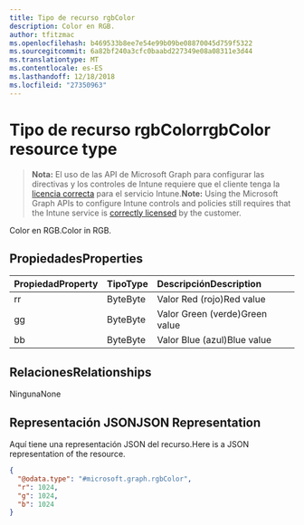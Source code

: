 ```yaml
---
title: Tipo de recurso rgbColor
description: Color en RGB.
author: tfitzmac
ms.openlocfilehash: b469533b8ee7e54e99b09be08870045d759f5322
ms.sourcegitcommit: 6a82bf240a3cfc0baabd227349e08a08311e3d44
ms.translationtype: MT
ms.contentlocale: es-ES
ms.lasthandoff: 12/18/2018
ms.locfileid: "27350963"
---
```

# <a name="rgbcolor-resource-type"></a><span data-ttu-id="e8217-103">Tipo de recurso rgbColor</span><span class="sxs-lookup"><span data-stu-id="e8217-103">rgbColor resource type</span></span>

> <span data-ttu-id="e8217-104">**Nota:** El uso de las API de Microsoft Graph para configurar las directivas y los controles de Intune requiere que el cliente tenga la [licencia correcta](https://go.microsoft.com/fwlink/?linkid=839381) para el servicio Intune.</span><span class="sxs-lookup"><span data-stu-id="e8217-104">**Note:** Using the Microsoft Graph APIs to configure Intune controls and policies still requires that the Intune service is [correctly licensed](https://go.microsoft.com/fwlink/?linkid=839381) by the customer.</span></span>

<span data-ttu-id="e8217-105">Color en RGB.</span><span class="sxs-lookup"><span data-stu-id="e8217-105">Color in RGB.</span></span>
## <a name="properties"></a><span data-ttu-id="e8217-106">Propiedades</span><span class="sxs-lookup"><span data-stu-id="e8217-106">Properties</span></span>
|<span data-ttu-id="e8217-107">Propiedad</span><span class="sxs-lookup"><span data-stu-id="e8217-107">Property</span></span>|<span data-ttu-id="e8217-108">Tipo</span><span class="sxs-lookup"><span data-stu-id="e8217-108">Type</span></span>|<span data-ttu-id="e8217-109">Descripción</span><span class="sxs-lookup"><span data-stu-id="e8217-109">Description</span></span>|
|:---|:---|:---|
|<span data-ttu-id="e8217-110">r</span><span class="sxs-lookup"><span data-stu-id="e8217-110">r</span></span>|<span data-ttu-id="e8217-111">Byte</span><span class="sxs-lookup"><span data-stu-id="e8217-111">Byte</span></span>|<span data-ttu-id="e8217-112">Valor Red (rojo)</span><span class="sxs-lookup"><span data-stu-id="e8217-112">Red value</span></span>|
|<span data-ttu-id="e8217-113">g</span><span class="sxs-lookup"><span data-stu-id="e8217-113">g</span></span>|<span data-ttu-id="e8217-114">Byte</span><span class="sxs-lookup"><span data-stu-id="e8217-114">Byte</span></span>|<span data-ttu-id="e8217-115">Valor Green (verde)</span><span class="sxs-lookup"><span data-stu-id="e8217-115">Green value</span></span>|
|<span data-ttu-id="e8217-116">b</span><span class="sxs-lookup"><span data-stu-id="e8217-116">b</span></span>|<span data-ttu-id="e8217-117">Byte</span><span class="sxs-lookup"><span data-stu-id="e8217-117">Byte</span></span>|<span data-ttu-id="e8217-118">Valor Blue (azul)</span><span class="sxs-lookup"><span data-stu-id="e8217-118">Blue value</span></span>|

## <a name="relationships"></a><span data-ttu-id="e8217-119">Relaciones</span><span class="sxs-lookup"><span data-stu-id="e8217-119">Relationships</span></span>
<span data-ttu-id="e8217-120">Ninguna</span><span class="sxs-lookup"><span data-stu-id="e8217-120">None</span></span>
## <a name="json-representation"></a><span data-ttu-id="e8217-121">Representación JSON</span><span class="sxs-lookup"><span data-stu-id="e8217-121">JSON Representation</span></span>
<span data-ttu-id="e8217-122">Aquí tiene una representación JSON del recurso.</span><span class="sxs-lookup"><span data-stu-id="e8217-122">Here is a JSON representation of the resource.</span></span>
<!-- {
  "blockType": "resource",
  "@odata.type": "microsoft.graph.rgbColor"
}
-->
``` json
{
  "@odata.type": "#microsoft.graph.rgbColor",
  "r": 1024,
  "g": 1024,
  "b": 1024
}
```



